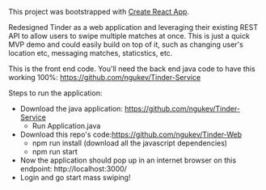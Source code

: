 This project was bootstrapped with [Create React App](https://github.com/facebook/create-react-app).

Redesigned Tinder as a web application and leveraging their existing REST API to allow users to swipe multiple matches at once. This is just a quick MVP demo and could easily build on top of it, such as changing user's location etc, messaging matches, staticstics, etc.

This is the front end code. You'll need the back end java code to have this working 100%: https://github.com/ngukev/Tinder-Service

Steps to run the application:
  - Download the java application: https://github.com/ngukev/Tinder-Service
    - Run Application.java
  - Download this repo's code:https://github.com/ngukev/Tinder-Web
    - npm run install (download all the javascript dependencies) 
    - npm run start
  - Now the application should pop up in an internet browser on this endpoint: http://localhost:3000/
  - Login and go start mass swiping!
  
